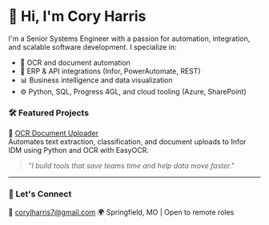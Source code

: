 # 👋 Hi, I'm Cory Harris

I'm a Senior Systems Engineer with a passion for automation, integration, and scalable software development. I specialize in:

- 📄 OCR and document automation
- 🔗 ERP & API integrations (Infor, PowerAutomate, REST)
- 📊 Business intelligence and data visualization
- ⚙️ Python, SQL, Progress 4GL, and cloud tooling (Azure, SharePoint)

### 🛠️ Featured Projects

🔹 [OCR Document Uploader](https://github.com/corneliusconrwallis3/ocr-idm-uploader)  
Automates text extraction, classification, and document uploads to Infor IDM using Python and OCR with EasyOCR.

> _"I build tools that save teams time and help data move faster."_  

---

### 💼 Let's Connect

📧 corylharris7@gmail.com
🌍 Springfield, MO | Open to remote roles
